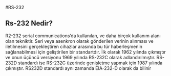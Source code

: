 #RS-232

## Rs-232 Nedir?
R2-232 serial communications’da kullanılan, ve daha birçok kullanım alanı olan tekniktir. Seri veya asenkron olarak gönderilen verinin alınması ve iletilmesini gerçekleştiren cihazlar arasında bu tür haberleşmenin sağlanabilmesi için geliştirilen bir standartdır. İlk olarak 1962 yılında çıkmıştır ve onun üçüncü versiyonu 1969 yılında RS-232C olarak adlandırılmıştır. RS-232D standardı ise RS-232C üzerinde genişletme yapmak için 1987 yılında çıkmıştır. RS232D standardı aynı zamanda EIA-232-D olarak da bilinir
